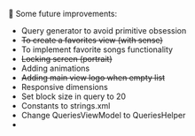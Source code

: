 📌 Some future improvements:
* Query generator to avoid primitive obsession
* ~~To create a favorites view (with sense)~~
* To implement favorite songs functionality
* ~~Locking screen (portrait)~~
* Adding animations
* ~~Adding main view logo when empty list~~
* Responsive dimensions
* Set block size in query to 20
* Constants to strings.xml
* Change QueriesViewModel to QueriesHelper
* 

